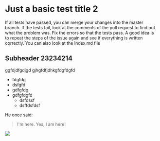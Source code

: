 # Just a basic test title 2
If all tests have passed, you can merge your changes into the master branch. If the tests fail, look at the comments of the pull request to find out what the problem was. Fix the errors so that the tests pass. A good idea is to repeat the steps of the issue again and see if everything is written correctly. You can also look at the Index.md file

## Subheader 23234214
ggfdjdfgdjgd gjhgfdfjdhkgfdgfdgfd

* fdgfdg
* dsfgfd
* gdfgfdg
* gdfgfdgfd
  * dsfdssf
  * dsffdsfdsf

He once said:

> I'm here.
> Yes, I am here!

<img src="https://upload.wikimedia.org/wikipedia/commons/c/ca/Moctezuma_Mendoza.jpg"/>
